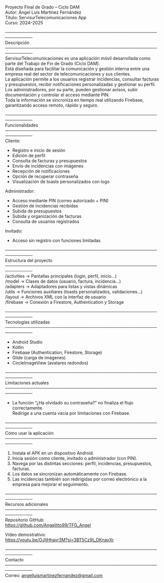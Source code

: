 Proyecto Final de Grado – Ciclo DAM  
Autor: Ángel Luis Martínez Fernández  
Título: ServisurTelecomunicaciones App  
Curso: 2024–2025  

───────────────────────────────────────────────────────────  
Descripción  
───────────────────────────────────────────────────────────  
ServisurTelecomunicaciones es una aplicación móvil desarrollada como parte del Trabajo de Fin de Grado (Ciclo DAM).  
Está diseñada para facilitar la comunicación y gestión interna entre una empresa real del sector de telecomunicaciones y sus clientes.  
La aplicación permite a los usuarios registrar incidencias, consultar facturas y presupuestos, recibir notificaciones personalizadas y gestionar su perfil.  
Los administradores, por su parte, pueden gestionar avisos, subir documentación y controlar el acceso mediante PIN.  
Toda la información se sincroniza en tiempo real utilizando Firebase, garantizando acceso remoto, rápido y seguro.


───────────────────────────────────────────────────────────  
Funcionalidades  
───────────────────────────────────────────────────────────  
Cliente:  
- Registro e inicio de sesión  
- Edición de perfil  
- Consulta de facturas y presupuestos  
- Envío de incidencias con imágenes  
- Recepción de notificaciones  
- Opción de recuperar contraseña  
- Visualización de toasts personalizados con logo

Administrador:  
- Acceso mediante PIN (correo autorizado + PIN)  
- Gestión de incidencias recibidas  
- Subida de presupuestos  
- Subida y organización de facturas  
- Consulta de usuarios registrados

Invitado:  
- Acceso sin registro con funciones limitadas

───────────────────────────────────────────────────────────  
Estructura del proyecto  
───────────────────────────────────────────────────────────  
/activities → Pantallas principales (login, perfil, inicio…)  
/model      → Clases de datos (usuario, factura, incidencia…)  
/adapters   → Adaptadores para listas y vistas dinámicas  
/utils      → Funciones auxiliares (toasts personalizados, validaciones…)  
/layout     → Archivos XML con la interfaz de usuario  
/firebase   → Conexión a Firestore, Authentication y Storage

───────────────────────────────────────────────────────────  
Tecnologías utilizadas  
───────────────────────────────────────────────────────────  
- Android Studio  
- Kotlin  
- Firebase (Authentication, Firestore, Storage)  
- Glide (carga de imágenes)  
- CircleImageView (avatares redondos)

───────────────────────────────────────────────────────────  
Limitaciones actuales  
───────────────────────────────────────────────────────────  
- La función “¿Ha olvidado su contraseña?” no finaliza el flujo correctamente.  
  Redirige a una cuenta vacía por limitaciones con Firebase.

───────────────────────────────────────────────────────────  
Cómo usar la aplicación  
───────────────────────────────────────────────────────────  
1. Instala el APK en un dispositivo Android.  
2. Inicia sesión como cliente, invitado o administrador (con PIN).  
3. Navega por las distintas secciones: perfil, incidencias, presupuestos, facturas.  
4. Los datos se sincronizan automáticamente con Firebase.  
5. Las incidencias también son redirigidas por correo electrónico a la empresa para mejorar el seguimiento.

───────────────────────────────────────────────────────────  
Recursos adicionales  
───────────────────────────────────────────────────────────  
Repositorio GitHub:  
https://github.com/Angelitto99/TFG_Angel  

Vídeo demostrativo:  
https://youtu.be/OJIjHhavr3M?si=3BT5Cz9t_DKnavXr

───────────────────────────────────────────────────────────  
Contacto  
───────────────────────────────────────────────────────────  
Correo: angelluismartinezfernandez@gmail.com
